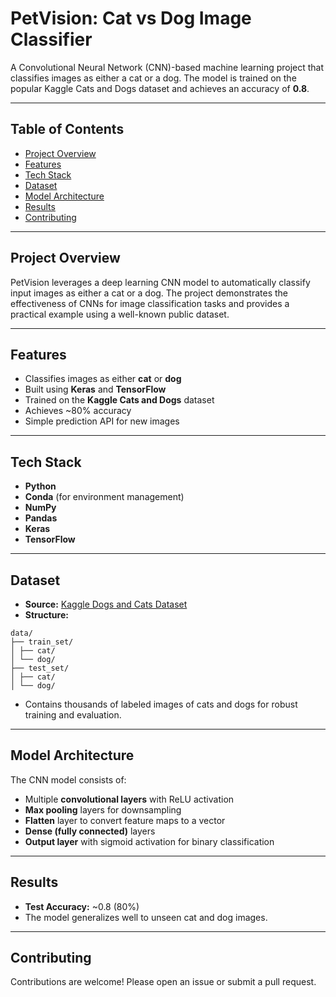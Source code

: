 #  PetVision: Cat vs Dog Image Classifier

A Convolutional Neural Network (CNN)-based machine learning project that classifies images as either a cat or a dog. The model is trained on the popular Kaggle Cats and Dogs dataset and achieves an accuracy of **0.8**.

---

##  Table of Contents

- [Project Overview](#project-overview)
- [Features](#features)
- [Tech Stack](#tech-stack)
- [Dataset](#dataset)
- [Model Architecture](#model-architecture)
- [Results](#results)
- [Contributing](#contributing)

---

## Project Overview

PetVision leverages a deep learning CNN model to automatically classify input images as either a cat or a dog. The project demonstrates the effectiveness of CNNs for image classification tasks and provides a practical example using a well-known public dataset.

---

## Features

- Classifies images as either **cat** or **dog**
- Built using **Keras** and **TensorFlow**
- Trained on the **Kaggle Cats and Dogs** dataset
- Achieves ~80% accuracy
- Simple prediction API for new images

---

## Tech Stack

- **Python**
- **Conda** (for environment management)
- **NumPy**
- **Pandas**
- **Keras**
- **TensorFlow**

---

## Dataset

- **Source:** [Kaggle Dogs and Cats Dataset](hhttps://www.kaggle.com/datasets/tongpython/cat-and-dog)
- **Structure:**
```
data/
├── train_set/
│ ├── cat/
│ └── dog/
├── test_set/
│ ├── cat/
│ └── dog/
```
- Contains thousands of labeled images of cats and dogs for robust training and evaluation.

---

## Model Architecture

The CNN model consists of:

- Multiple **convolutional layers** with ReLU activation
- **Max pooling** layers for downsampling
- **Flatten** layer to convert feature maps to a vector
- **Dense (fully connected)** layers
- **Output layer** with sigmoid activation for binary classification
---
## Results

- **Test Accuracy:** ~0.8 (80%)
- The model generalizes well to unseen cat and dog images.

---

## Contributing

Contributions are welcome! Please open an issue or submit a pull request.
